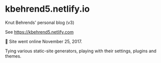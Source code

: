 # kbehrend5.netlify.io

Knut Behrends' personal blog (v3)

See https://kbehrend5.netlify.com

🐣 Site went online November 25, 2017.

Tying various static-site generators, playing with their settings, plugins and themes.